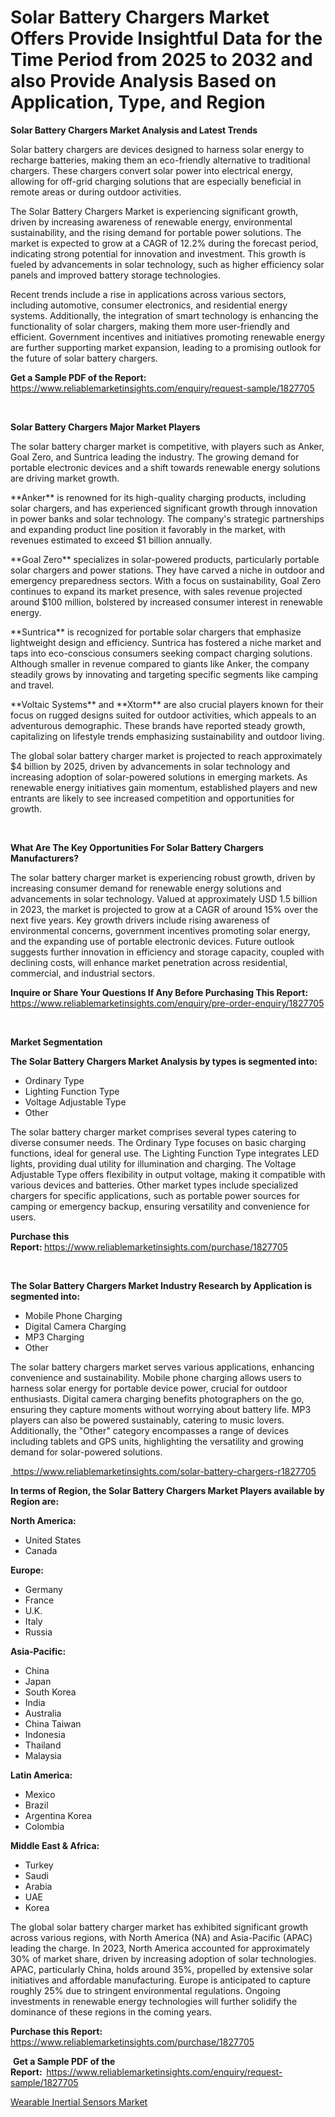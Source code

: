 <p><h1>Solar Battery Chargers Market Offers Provide Insightful Data for the Time Period from 2025 to 2032 and also Provide Analysis Based on Application, Type, and Region</h1></p><p><strong>Solar Battery Chargers Market Analysis and Latest Trends</strong></p>
<p><p>Solar battery chargers are devices designed to harness solar energy to recharge batteries, making them an eco-friendly alternative to traditional chargers. These chargers convert solar power into electrical energy, allowing for off-grid charging solutions that are especially beneficial in remote areas or during outdoor activities.</p><p>The Solar Battery Chargers Market is experiencing significant growth, driven by increasing awareness of renewable energy, environmental sustainability, and the rising demand for portable power solutions. The market is expected to grow at a CAGR of 12.2% during the forecast period, indicating strong potential for innovation and investment. This growth is fueled by advancements in solar technology, such as higher efficiency solar panels and improved battery storage technologies.</p><p>Recent trends include a rise in applications across various sectors, including automotive, consumer electronics, and residential energy systems. Additionally, the integration of smart technology is enhancing the functionality of solar chargers, making them more user-friendly and efficient. Government incentives and initiatives promoting renewable energy are further supporting market expansion, leading to a promising outlook for the future of solar battery chargers.</p></p>
<p><strong>Get a Sample PDF of the Report:&nbsp;</strong> <a href="https://www.reliablemarketinsights.com/enquiry/request-sample/1827705?utm_campaign=2643&utm_medium=2&utm_source=Github&utm_content=ia&utm_term=22022025&utm_id=solar-battery-chargers">https://www.reliablemarketinsights.com/enquiry/request-sample/1827705</a></p>
<p>&nbsp;</p>
<p><strong>Solar Battery Chargers Major Market Players</strong></p>
<p><p>The solar battery charger market is competitive, with players such as Anker, Goal Zero, and Suntrica leading the industry. The growing demand for portable electronic devices and a shift towards renewable energy solutions are driving market growth.</p><p>**Anker** is renowned for its high-quality charging products, including solar chargers, and has experienced significant growth through innovation in power banks and solar technology. The company's strategic partnerships and expanding product line position it favorably in the market, with revenues estimated to exceed $1 billion annually.</p><p>**Goal Zero** specializes in solar-powered products, particularly portable solar chargers and power stations. They have carved a niche in outdoor and emergency preparedness sectors. With a focus on sustainability, Goal Zero continues to expand its market presence, with sales revenue projected around $100 million, bolstered by increased consumer interest in renewable energy.</p><p>**Suntrica** is recognized for portable solar chargers that emphasize lightweight design and efficiency. Suntrica has fostered a niche market and taps into eco-conscious consumers seeking compact charging solutions. Although smaller in revenue compared to giants like Anker, the company steadily grows by innovating and targeting specific segments like camping and travel.</p><p>**Voltaic Systems** and **Xtorm** are also crucial players known for their focus on rugged designs suited for outdoor activities, which appeals to an adventurous demographic. These brands have reported steady growth, capitalizing on lifestyle trends emphasizing sustainability and outdoor living.</p><p>The global solar battery charger market is projected to reach approximately $4 billion by 2025, driven by advancements in solar technology and increasing adoption of solar-powered solutions in emerging markets. As renewable energy initiatives gain momentum, established players and new entrants are likely to see increased competition and opportunities for growth.</p></p>
<p>&nbsp;</p>
<p><strong>What Are The Key Opportunities For Solar Battery Chargers Manufacturers?</strong></p>
<p><p>The solar battery charger market is experiencing robust growth, driven by increasing consumer demand for renewable energy solutions and advancements in solar technology. Valued at approximately USD 1.5 billion in 2023, the market is projected to grow at a CAGR of around 15% over the next five years. Key growth drivers include rising awareness of environmental concerns, government incentives promoting solar energy, and the expanding use of portable electronic devices. Future outlook suggests further innovation in efficiency and storage capacity, coupled with declining costs, will enhance market penetration across residential, commercial, and industrial sectors.</p></p>
<p><strong>Inquire or Share Your Questions If Any Before Purchasing This Report:</strong> <a href="https://www.reliablemarketinsights.com/enquiry/pre-order-enquiry/1827705?utm_campaign=2643&utm_medium=2&utm_source=Github&utm_content=ia&utm_term=22022025&utm_id=solar-battery-chargers">https://www.reliablemarketinsights.com/enquiry/pre-order-enquiry/1827705</a></p>
<p>&nbsp;</p>
<p><strong>Market Segmentation</strong></p>
<p><strong>The Solar Battery Chargers Market Analysis by types is segmented into:</strong></p>
<p><ul><li>Ordinary Type</li><li>Lighting Function Type</li><li>Voltage Adjustable Type</li><li>Other</li></ul></p>
<p><p>The solar battery charger market comprises several types catering to diverse consumer needs. The Ordinary Type focuses on basic charging functions, ideal for general use. The Lighting Function Type integrates LED lights, providing dual utility for illumination and charging. The Voltage Adjustable Type offers flexibility in output voltage, making it compatible with various devices and batteries. Other market types include specialized chargers for specific applications, such as portable power sources for camping or emergency backup, ensuring versatility and convenience for users.</p></p>
<p><strong>Purchase this Report:&nbsp;</strong><a href="https://www.reliablemarketinsights.com/purchase/1827705?utm_campaign=2643&utm_medium=2&utm_source=Github&utm_content=ia&utm_term=22022025&utm_id=solar-battery-chargers">https://www.reliablemarketinsights.com/purchase/1827705</a></p>
<p>&nbsp;</p>
<p><strong>The Solar Battery Chargers Market Industry Research by Application is segmented into:</strong></p>
<p><ul><li>Mobile Phone Charging</li><li>Digital Camera Charging</li><li>MP3 Charging</li><li>Other</li></ul></p>
<p><p>The solar battery chargers market serves various applications, enhancing convenience and sustainability. Mobile phone charging allows users to harness solar energy for portable device power, crucial for outdoor enthusiasts. Digital camera charging benefits photographers on the go, ensuring they capture moments without worrying about battery life. MP3 players can also be powered sustainably, catering to music lovers. Additionally, the "Other" category encompasses a range of devices including tablets and GPS units, highlighting the versatility and growing demand for solar-powered solutions.</p></p>
<p><a href="https://www.reliablemarketinsights.com/solar-battery-chargers-r1827705?utm_campaign=2643&utm_medium=2&utm_source=Github&utm_content=ia&utm_term=22022025&utm_id=solar-battery-chargers">&nbsp;https://www.reliablemarketinsights.com/solar-battery-chargers-r1827705</a></p>
<p><strong>In terms of Region, the Solar Battery Chargers Market Players available by Region are:</strong></p>
<p>
    <p> <strong> North America: </strong>
        <ul>
            <li>United States</li>
            <li>Canada</li>
        </ul>
        </p> 
    <p> <strong> Europe: </strong>
        <ul>
            <li>Germany</li>
            <li>France</li>
            <li>U.K.</li>
            <li>Italy</li>
            <li>Russia</li>
        </ul>
        </p> 
    <p> <strong> Asia-Pacific: </strong>
        <ul>
            <li>China</li>
            <li>Japan</li>
            <li>South Korea</li>
            <li>India</li>
            <li>Australia</li>
            <li>China Taiwan</li>
            <li>Indonesia</li>
            <li>Thailand</li>
            <li>Malaysia</li>
        </ul>
        </p> 
    <p> <strong> Latin America: </strong>
        <ul>
            <li>Mexico</li>
            <li>Brazil</li>
            <li>Argentina Korea</li>
            <li>Colombia</li>
        </ul>
        </p> 
    <p> <strong> Middle East & Africa: </strong>
        <ul>
            <li>Turkey</li>
            <li>Saudi</li>
            <li>Arabia</li>
            <li>UAE</li>
            <li>Korea</li>
        </ul>
    </p>
    </p>
<p><p>The global solar battery charger market has exhibited significant growth across various regions, with North America (NA) and Asia-Pacific (APAC) leading the charge. In 2023, North America accounted for approximately 30% of market share, driven by increasing adoption of solar technologies. APAC, particularly China, holds around 35%, propelled by extensive solar initiatives and affordable manufacturing. Europe is anticipated to capture roughly 25% due to stringent environmental regulations. Ongoing investments in renewable energy technologies will further solidify the dominance of these regions in the coming years.</p></p>
<p><strong>Purchase this Report: </strong><a href="https://www.reliablemarketinsights.com/purchase/1827705?utm_campaign=2643&utm_medium=2&utm_source=Github&utm_content=ia&utm_term=22022025&utm_id=solar-battery-chargers">https://www.reliablemarketinsights.com/purchase/1827705</a></p>
<p>&nbsp;<strong>Get a Sample PDF of the Report:&nbsp;&nbsp;</strong><a href="https://www.reliablemarketinsights.com/enquiry/request-sample/1827705?utm_campaign=2643&utm_medium=2&utm_source=Github&utm_content=ia&utm_term=22022025&utm_id=solar-battery-chargers">https://www.reliablemarketinsights.com/enquiry/request-sample/1827705</a></p>
<p><strong></strong></p>
<p><p><a href="https://github.com/ahmalaloanne/Market-Research-Report-List-1/blob/main/wearable-inertial-sensors-market.md?utm_campaign=2643&utm_medium=2&utm_source=Github&utm_content=ia&utm_term=22022025&utm_id=solar-battery-chargers">Wearable Inertial Sensors Market</a></p></p>